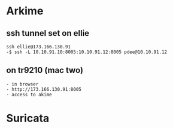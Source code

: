 # Arkime
## ssh tunnel set on ellie
    ssh ellie@173.166.130.91
    -$ ssh -L 10.10.91.10:8005:10.10.91.12:8005 pdee@10.10.91.12

## on tr9210 (mac two)
    - in browser
    - http://173.166.130.91:8005
    - access to akime
    
# Suricata
